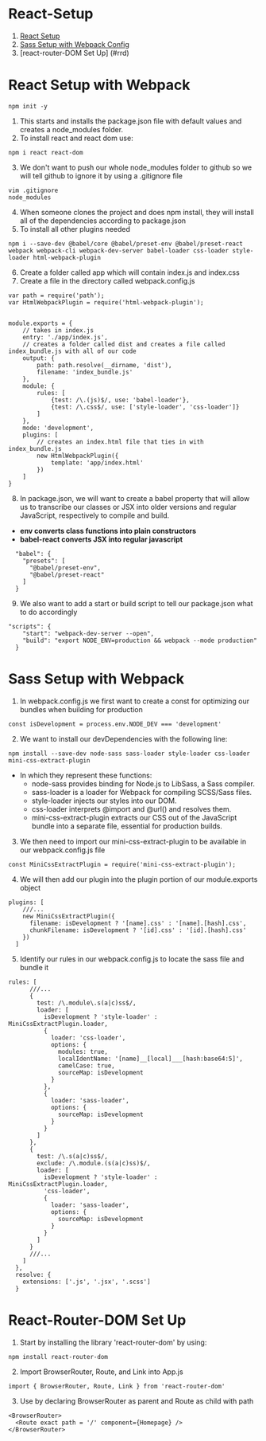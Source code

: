 # React-Setup

1. [React Setup](#react)
2. [Sass Setup with Webpack Config](#sass)
3. [react-router-DOM Set Up] (#rrd)

<a name='react'></a>

# React Setup with Webpack
``` 
npm init -y
```
1. This starts and installs the package.json file with default values and creates a node_modules folder.
2. To install react and react dom use: 
```
npm i react react-dom
```
3. We don't want to push our whole node_modules folder to github so we will tell github to ignore it by using a .gitignore file
```
vim .gitignore
node_modules
```
4. When someone clones the project and does npm install, they will install all of the dependencies according to package.json
5. To install all other plugins needed
```
npm i --save-dev @babel/core @babel/preset-env @babel/preset-react webpack webpack-cli webpack-dev-server babel-loader css-loader style-loader html-webpack-plugin
```
6. Create a folder called app which will contain index.js and index.css
7. Create a file in the directory called webpack.config.js
```
var path = require('path');
var HtmlWebpackPlugin = require('html-webpack-plugin');


module.exports = {
    // takes in index.js
    entry: './app/index.js',
    // creates a folder called dist and creates a file called index_bundle.js with all of our code
    output: {
        path: path.resolve(__dirname, 'dist'),
        filename: 'index_bundle.js'
    },
    module: {
        rules: [
            {test: /\.(js)$/, use: 'babel-loader'},
            {test: /\.css$/, use: ['style-loader', 'css-loader']}
        ]
    },
    mode: 'development',
    plugins: [
        // creates an index.html file that ties in with index_bundle.js
        new HtmlWebpackPlugin({
            template: 'app/index.html'
        })
    ]
}
```
8. In package.json, we will want to create a babel property that will allow us to transcribe our classes or JSX into older versions and regular JavaScript, respectively to compile and build. 
- **env converts class functions into plain constructors**
- **babel-react converts JSX into regular javascript**
```
  "babel": {
    "presets": [
      "@babel/preset-env",
      "@babel/preset-react"
    ]
  }
```
9. We also want to add a start or build script to tell our package.json what to do accordingly
```
"scripts": {
    "start": "webpack-dev-server --open",
    "build": "export NODE_ENV=production && webpack --mode production"
  }
```

<a name='sass'></a>

# Sass Setup with Webpack

1. In webpack.config.js we first want to create a const for optimizing our bundles when building for production
```
const isDevelopment = process.env.NODE_DEV === 'development'
```

2. We want to install our devDependencies with the following line: 
``` 
npm install --save-dev node-sass sass-loader style-loader css-loader mini-css-extract-plugin
```
- In which they represent these functions: 
  - node-sass provides binding for Node.js to LibSass, a Sass compiler.
  - sass-loader is a loader for Webpack for compiling SCSS/Sass files.
  - style-loader injects our styles into our DOM.
  - css-loader interprets @import and @url() and resolves them.
  - mini-css-extract-plugin extracts our CSS out of the JavaScript bundle into a separate file, essential for production builds.

3. We then need to import our mini-css-extract-plugin to be available in our webpack.config.js file
```
const MiniCssExtractPlugin = require('mini-css-extract-plugin');
```

4. We will then add our plugin into the plugin portion of our module.exports object
```
plugins: [
    ///...
    new MiniCssExtractPlugin({
      filename: isDevelopment ? '[name].css' : '[name].[hash].css',
      chunkFilename: isDevelopment ? '[id].css' : '[id].[hash].css'
    })
  ]
```

5. Identify our rules in our webpack.config.js to locate the sass file and bundle it
```
rules: [
      ///...
      {
        test: /\.module\.s(a|c)ss$/,
        loader: [
          isDevelopment ? 'style-loader' : MiniCssExtractPlugin.loader,
          {
            loader: 'css-loader',
            options: {
              modules: true,
              localIdentName: '[name]__[local]___[hash:base64:5]',
              camelCase: true,
              sourceMap: isDevelopment
            }
          },
          {
            loader: 'sass-loader',
            options: {
              sourceMap: isDevelopment
            }
          }
        ]
      },
      {
        test: /\.s(a|c)ss$/,
        exclude: /\.module.(s(a|c)ss)$/,
        loader: [
          isDevelopment ? 'style-loader' : MiniCssExtractPlugin.loader,
          'css-loader',
          {
            loader: 'sass-loader',
            options: {
              sourceMap: isDevelopment
            }
          }
        ]
      }
      ///...
    ]
  },
  resolve: {
    extensions: ['.js', '.jsx', '.scss']
  }
  ```
  <a name='rrd'></a>

  # React-Router-DOM Set Up

  1. Start by installing the library 'react-router-dom' by using: 
  ```
  npm install react-router-dom
  ```
  2. Import BrowserRouter, Route, and Link into App.js

  ```
  import { BrowserRouter, Route, Link } from 'react-router-dom'
  ```

  3. Use by declaring BrowserRouter as parent and Route as child with path
  ``` 
  <BrowserRouter>
    <Route exact path = '/' component={Homepage} />
  </BrowserRouter> 
  ```



